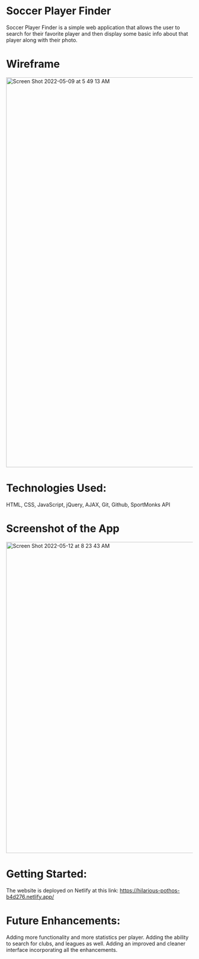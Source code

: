 # Soccer Player Finder
Soccer Player Finder is a simple web application that allows the user to search for their favorite player and then display some basic info about that player along with their photo.

# Wireframe
<img width="1050" alt="Screen Shot 2022-05-09 at 5 49 13 AM" src="https://user-images.githubusercontent.com/77906579/168137157-b283aab7-1374-4b18-9702-5397656a391d.png">

# Technologies Used:
HTML, CSS, JavaScript, jQuery, AJAX, Git, Github, SportMonks API

# Screenshot of the App
<img width="838" alt="Screen Shot 2022-05-12 at 8 23 43 AM" src="https://user-images.githubusercontent.com/77906579/168110934-4b00689a-7ce4-400b-a711-19b9c2aa8263.png">

# Getting Started:
The website is deployed on Netlify at this link: https://hilarious-pothos-b4d276.netlify.app/

# Future Enhancements:
Adding more functionality and more statistics per player.
Adding the ability to search for clubs, and leagues as well.
Adding an improved and cleaner interface incorporating all the enhancements.
